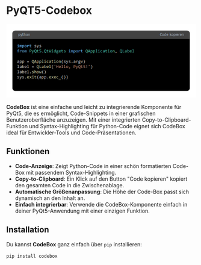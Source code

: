 # PyQT5-Codebox

![CodeBox Vorschau](./codebox.png)

**CodeBox** ist eine einfache und leicht zu integrierende Komponente für PyQt5, die es ermöglicht, Code-Snippets in einer grafischen Benutzeroberfläche anzuzeigen. Mit einer integrierten Copy-to-Clipboard-Funktion und Syntax-Highlighting für Python-Code eignet sich CodeBox ideal für Entwickler-Tools und Code-Präsentationen.

## Funktionen

- **Code-Anzeige**: Zeigt Python-Code in einer schön formatierten Code-Box mit passendem Syntax-Highlighting.
- **Copy-to-Clipboard**: Ein Klick auf den Button "Code kopieren" kopiert den gesamten Code in die Zwischenablage.
- **Automatische Größenanpassung**: Die Höhe der Code-Box passt sich dynamisch an den Inhalt an.
- **Einfach integrierbar**: Verwende die CodeBox-Komponente einfach in deiner PyQt5-Anwendung mit einer einzigen Funktion.

## Installation

Du kannst **CodeBox** ganz einfach über `pip` installieren:

```bash
pip install codebox
